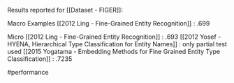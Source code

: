 Results reported for [[Dataset - FIGER]]:


Macro Examples
[[2012 Ling - Fine-Grained Entity Recognition]] : .699


Micro
[[2012 Ling - Fine-Grained Entity Recognition]] : .693
[[2012 Yosef - HYENA, Hierarchical Type Classification for Entity Names]] : only partial test used
[[2015 Yogatama - Embedding Methods for Fine Grained Entity Type Classification]] : .7235 

#performance